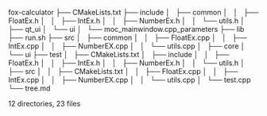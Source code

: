 fox-calculator
├── CMakeLists.txt
├── include
│   ├── common
│   │   ├── FloatEx.h
│   │   ├── IntEx.h
│   │   ├── NumberEx.h
│   │   └── utils.h
│   ├── qt_ui
│   └── ui
│       └── moc_mainwindow.cpp_parameters
├── lib
├── run.sh
├── src
│   ├── common
│   │   ├── FloatEx.cpp
│   │   ├── IntEx.cpp
│   │   ├── NumberEX.cpp
│   │   └── utils.cpp
│   ├── core
│   └── ui
├── test
│   ├── CMakeLists.txt
│   ├── include
│   │   ├── FloatEx.h
│   │   ├── IntEx.h
│   │   ├── NumberEx.h
│   │   └── utils.h
│   ├── src
│   │   ├── CMakeLists.txt
│   │   ├── FloatEx.cpp
│   │   ├── IntEx.cpp
│   │   ├── NumberEX.cpp
│   │   └── utils.cpp
│   └── test.cpp
└── tree.md

12 directories, 23 files
